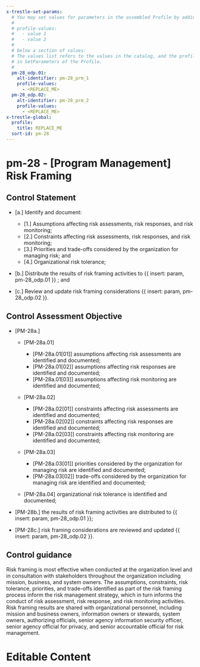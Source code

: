 ```yaml
---
x-trestle-set-params:
  # You may set values for parameters in the assembled Profile by adding
  #
  # profile-values:
  #   - value 1
  #   - value 2
  #
  # below a section of values:
  # The values list refers to the values in the catalog, and the profile-values represent values
  # in SetParameters of the Profile.
  #
  pm-28_odp.01:
    alt-identifier: pm-28_prm_1
    profile-values:
      - <REPLACE_ME>
  pm-28_odp.02:
    alt-identifier: pm-28_prm_2
    profile-values:
      - <REPLACE_ME>
x-trestle-global:
  profile:
    title: REPLACE_ME
  sort-id: pm-28
---
```


# pm-28 - \[Program Management\] Risk Framing

## Control Statement

- \[a.\] Identify and document:

  - \[1.\] Assumptions affecting risk assessments, risk responses, and risk monitoring;
  - \[2.\] Constraints affecting risk assessments, risk responses, and risk monitoring;
  - \[3.\] Priorities and trade-offs considered by the organization for managing risk; and
  - \[4.\] Organizational risk tolerance;

- \[b.\] Distribute the results of risk framing activities to {{ insert: param, pm-28_odp.01 }} ; and

- \[c.\] Review and update risk framing considerations {{ insert: param, pm-28_odp.02 }}.

## Control Assessment Objective

- \[PM-28a.\]

  - \[PM-28a.01\]

    - \[PM-28a.01[01]\] assumptions affecting risk assessments are identified and documented;
    - \[PM-28a.01[02]\] assumptions affecting risk responses are identified and documented;
    - \[PM-28a.01[03]\] assumptions affecting risk monitoring are identified and documented;

  - \[PM-28a.02\]

    - \[PM-28a.02[01]\] constraints affecting risk assessments are identified and documented;
    - \[PM-28a.02[02]\] constraints affecting risk responses are identified and documented;
    - \[PM-28a.02[03]\] constraints affecting risk monitoring are identified and documented;

  - \[PM-28a.03\]

    - \[PM-28a.03[01]\] priorities considered by the organization for managing risk are identified and documented;
    - \[PM-28a.03[02]\] trade-offs considered by the organization for managing risk are identified and documented;

  - \[PM-28a.04\] organizational risk tolerance is identified and documented;

- \[PM-28b.\] the results of risk framing activities are distributed to {{ insert: param, pm-28_odp.01 }};

- \[PM-28c.\] risk framing considerations are reviewed and updated {{ insert: param, pm-28_odp.02 }}.

## Control guidance

Risk framing is most effective when conducted at the organization level and in consultation with stakeholders throughout the organization including mission, business, and system owners. The assumptions, constraints, risk tolerance, priorities, and trade-offs identified as part of the risk framing process inform the risk management strategy, which in turn informs the conduct of risk assessment, risk response, and risk monitoring activities. Risk framing results are shared with organizational personnel, including mission and business owners, information owners or stewards, system owners, authorizing officials, senior agency information security officer, senior agency official for privacy, and senior accountable official for risk management.

# Editable Content

<!-- Make additions and edits below -->
<!-- The above represents the contents of the control as received by the profile, prior to additions. -->
<!-- If the profile makes additions to the control, they will appear below. -->
<!-- The above markdown may not be edited but you may edit the content below, and/or introduce new additions to be made by the profile. -->
<!-- If there is a yaml header at the top, parameter values may be edited. Use --set-parameters to incorporate the changes during assembly. -->
<!-- The content here will then replace what is in the profile for this control, after running profile-assemble. -->
<!-- The current profile has no added parts for this control, but you may add new ones here. -->
<!-- Each addition must have a heading either of the form ## Control my_addition_name -->
<!-- or ## Part a. (where the a. refers to one of the control statement labels.) -->
<!-- "## Control" parts are new parts added after the statement part. -->
<!-- "## Part" parts are new parts added into the top-level statement part with that label. -->
<!-- Subparts may be added with nested hash levels of the form ### My Subpart Name -->
<!-- underneath the parent ## Control or ## Part being added -->
<!-- See https://ibm.github.io/compliance-trestle/tutorials/ssp_profile_catalog_authoring/ssp_profile_catalog_authoring for guidance. -->
